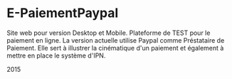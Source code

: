 # E-PaiementPaypal

Site web pour version Desktop et Mobile. Plateforme de TEST pour le paiement en ligne. 
La version actuelle utilise Paypal comme Préstataire de Paiement.
Elle sert à illustrer la cinématique d'un paiement et également à mettre en place le système d'IPN.

2015
